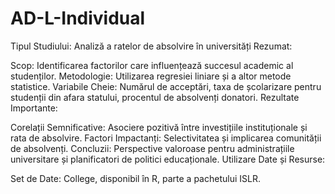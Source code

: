 # AD-L-Individual
Tipul Studiului: Analiză a ratelor de absolvire în universități
Rezumat:

Scop: Identificarea factorilor care influențează succesul academic al studenților.
Metodologie: Utilizarea regresiei liniare și a altor metode statistice.
Variabile Cheie: Numărul de acceptări, taxa de școlarizare pentru studenții din afara statului, procentul de absolvenți donatori.
Rezultate Importante:

Corelații Semnificative: Asociere pozitivă între investițiile instituționale și rata de absolvire.
Factori Impactanți: Selectivitatea și implicarea comunității de absolvenți.
Concluzii: Perspective valoroase pentru administrațiile universitare și planificatori de politici educaționale.
Utilizare Date și Resurse:

Set de Date: College, disponibil în R, parte a pachetului ISLR.
